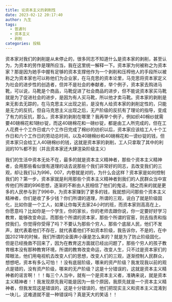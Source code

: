 ```yaml
---
title: 论资本主义的剥削性
date: 2023-02-12 20:17:40
author: 九生
tags:
  - 普通刊
  - 资本主义
  - 剥削
categories: 投稿
---
```


​	资本家对我们的剥削是从未停止的，很多同志不知道什么是资本家的剥削，甚至认为，为资本的劳作是理所应当，我在这里统一解释一下。资本家为何被称之为资本家？那是因为她手中握有足够的资本支撑他作为一个剥削和压榨他人的手段所以被称之为资本家也可以称他们为企业家，在马克思的资本论里，马克思将资本家定义为社会的进步性的创造者，但并不是社会的奉献者，举个例子，资本家去购进马靴，可以说，马靴是个商品，马靴促进了社会商品的进步，但不能说资本家买马靴就是为了促进社会的进步，是因为有人买马靴，所以他才卖马靴。资本家的剥削是来无影去无踪的，在马克思主义出现之前，是没有人给资本家的剥削定性的，只能是无力的反抗，但自马克思主义出现之后，无产阶级的反抗有了理论的指导，变成了有力的反抗，那么，资本家的剥削在哪里？我再举个例子，例如织40棉纱就需要40磅棉花和1磅纱锭，而这40磅棉花和一磅纱锭，都是由工人所完成的，但在工人花费十个工作日或六个工作日完成了棉纱的纺织以后，资本家应该给工人十个工作日和六个工作日的劳动总时间，以及40磅棉纱和40磅棉花和一谤纱锭的钱，但资本家只会给工人40磅棉纱的钱，这就是资本家的剥削，工人只拿取了其中的利润的10%都不到（并且资本家还大肆渲染阶级主义）

​	我们的生活中资本无处不在，最多的就是资本主义精神者，那些个资本主义精神者，会用那些看似很有道理的话去说那些个我们非常好的同志，去改变我们的三观，却让我们认为996，007，内卷就是对的，为什么会这样？资本家是如何控制我们的？第一步，资本家就是利用那些个资本主义精神者到我们的人民群众当中宣传他们所谓的996思想，逐渐的不断由人民相信了他们的鬼话，随之而来的就是更多的人民参与到了996中，为资本家赚到了更多的钱，我就想问问那些个资本主义精神者，你们是收了多少钱？你们所谓的道理，所谓的三观，说白了就是阶级固化，比如你是一个工人，如果让你每天去家24小时的班，而资本家则高高在上，你愿意吗？比如你是一个学生，你的家长，你的老师去跟你说，你一定要好好学习教育，能够改变命运，而那些个所谓的资本家，那些个所谓的官窑，则去指责和指控我们，你觉得你受得了吗？不要认为那些个穷人，那些个底层人民，他们不发声，就代表着他们不存在，就代表着他们不如资本阶级，我告诉你，不是的，在中国2021年的时候，我们所谓的全面奔小康是怎么来的？就是为了防止阶级固化，但是已经挽救不回来了，因为在教育这方面就已经出问题了，那些个穷人的孩子教育根本没有那种教育环境，所谓的教育改变命运，改变人生，只不过是资本家们的障眼法，他们用电视机去改变人们的思想，改变人们的三观，逐渐控制人民群众，想想吧，资本有多么可怕！！没有底层阶级，哪来的资产阶级？我发现我以前的观点是错的，没有资产阶级，哪来的无产阶级？这是十分错误的，这就是资本主义精神者的谣言啊！！！每三个人当中，就有一个是资本主义者，准确来说，就是资本主义精神者！！我发现原先我可能是因为一些个原因，我原先就是一个资本主义精神者，但我发现这是错误的，这是十分错误的，他们把现实主义和资本主义混淆到一块儿，这难道就不是一种错误吗？真是天大的笑话！！
